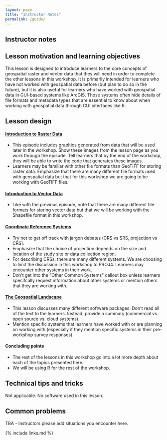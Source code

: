 ```yaml
---
layout: page
title: "Instructor Notes"
permalink: /guide/
---
```


## Instructor notes

## Lesson motivation and learning objectives

This lesson is designed to introduce learners to the core concepts of geospatial 
raster and vector data that they will need in order to complete the other lessons
in this workshop. It is primarily intended for learners who have not worked
with geospatial data before (but plan to do so in the future), but it is also
useful for learners who have worked with geospatial data in GUI-based systems
like ArcGIS. Those systems often hide details of file formats and metadata types
that are essential to know about when working with geospatial data through CUI 
interfaces like R.

## Lesson design

#### [Introduction to Raster Data](../01-intro-raster-data/)

* This episode includes graphics generated from data that will be used later 
in the workshop. Show these images from the lesson page as you work through the
episode. Tell learners that by the end of the workshop, they will be able to write
the code that generates these images. 
* Learners may be familiar with other file formats than GeoTIFF for storing raster
data. Emphasize that there are many different file formats used with geospatial data
but that for this workshop we are going to be working with GeoTIFF files.

#### [Introduction to Vector Data](../02-intro-vector-data/)

* Like with the previous episode, note that there are many different file formats
for storing vector data but that we will be working with the Shapefile format
in this workshop. 

#### [Coordinate Reference Systems](../03-crs/)

* Try not to get off track with jargon debates (CRS vs SRS, projection vs CRS). 
* Emphasize that the choice of projection depends on the size and location of the study site or data collection region.
* For describing CRSs, there are many different systems. We are choosing to limit 
the discussion in this workshop to PROJ4. Learners may encounter other systems in 
their work. 
* Don't get into the "Other Common Systems" callout box unless learners specifcally request information about other systems or mention others that they are working with.

#### [The Geospatial Landscape](../04-geo-landscape/)

* This lesson discusses many different software packages. Don't read all of 
the text to the learners. Instead, provide a summary (commercial vs. open source vs. cloud systems).  
* Mention specific systems that learners have worked with or are planning on working with (especially if they mention specific systems in their pre-workshop survey responses). 

#### Concluding points

* The rest of the lessons in this workshop go into a lot more depth about 
each of the topics presented here. 
* We will be using R for the rest of the workshop.

## Technical tips and tricks

Not applicable. No software used in this lesson. 

## Common problems

TBA - Instructors please add situations you encounter here.


{% include links.md %}
